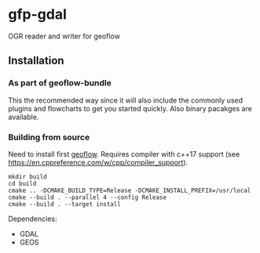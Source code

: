 # gfp-gdal
OGR reader and writer for geoflow 

## Installation

### As part of geoflow-bundle
This the recommended way since it will also include the commonly used plugins and flowcharts to get you started quickly. Also binary pacakges are available.

### Building from source
Need to install first [geoflow](https://github.com/geoflow3d/geoflow).
Requires compiler with c++17 support (see https://en.cppreference.com/w/cpp/compiler_support).

```
mkdir build
cd build
cmake .. -DCMAKE_BUILD_TYPE=Release -DCMAKE_INSTALL_PREFIX=/usr/local
cmake --build . --parallel 4 --config Release
cmake --build . --target install
```

Dependencies:

* GDAL
* GEOS
